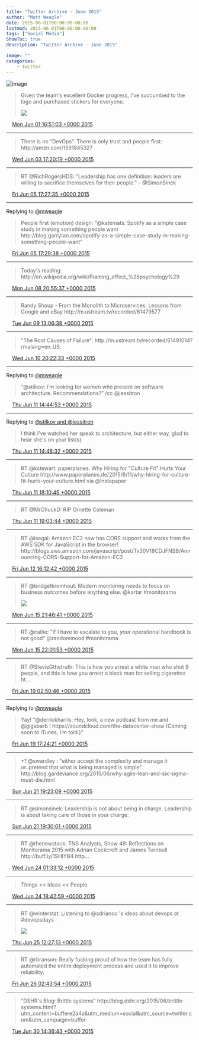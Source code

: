 ```yaml
---
title: "Twitter Archive - June 2015"
author: "Matt Weagle"
date: 2015-06-01T00:00:00-08:00
lastmod: 2015-06-01T00:00:00-08:00
tags: ["Social Media"]
ShowToc: true
description: "Twitter Archive - June 2015"

image: ""
categories: 
    - Twitter
---
```

![image](/sadtwitterbird3.jpg)

> Given the team's excellent Docker progress, I've succumbed to the logo and purchased stickers for everyone\.
>
> ![](/twitter/archive/media/605416280045187072-CGbe5gHUkAA224q.jpg)

<img src="./media/tweet.ico" width="12" /> [Mon Jun 01 16:51:03 +0000 2015](https://twitter.com/mweagle/status/605416280045187072)

----

> There is no "DevOps"\. There is only trust and people first: http://amzn\.com/1591845327

<img src="./media/tweet.ico" width="12" /> [Wed Jun 03 17:20:19 +0000 2015](https://twitter.com/mweagle/status/606148419539714049)

----

> RT @RichRogersHDS: "Leadership has one definition: leaders are willing to sacrifice themselves for their people\." \- @SimonSinek

<img src="./media/tweet.ico" width="12" /> [Fri Jun 05 17:27:35 +0000 2015](https://twitter.com/mweagle/status/606875023375106048)

----

Replying to [@mweagle](https://twitter.com/katemats/status/606870793222557696)

> People first \(emotion\) design: “@katemats: Spotify as a simple case study in making something people want http://blog\.garrytan\.com/spotify\-as\-a\-simple\-case\-study\-in\-making\-something\-people\-want”

<img src="./media/tweet.ico" width="12" /> [Fri Jun 05 17:29:38 +0000 2015](https://twitter.com/mweagle/status/606875539710746624)

----

> Today's reading: http://en\.wikipedia\.org/wiki/Framing\_effect\_%28psychology%29

<img src="./media/tweet.ico" width="12" /> [Mon Jun 08 20:55:37 +0000 2015](https://twitter.com/mweagle/status/608014541423669248)

----

> Randy Shoup \- From the Monolith to Microservices: Lessons from Google and eBay http://m\.ustream\.tv/recorded/61479577

<img src="./media/tweet.ico" width="12" /> [Tue Jun 09 13:06:38 +0000 2015](https://twitter.com/mweagle/status/608258903818670080)

----

> "The Root Causes of Failure": http://m\.ustream\.tv/recorded/61491014?rmalang\=en\_US\.

<img src="./media/tweet.ico" width="12" /> [Wed Jun 10 20:22:33 +0000 2015](https://twitter.com/mweagle/status/608730993197867008)

----

Replying to [@mweagle](https://twitter.com/stilkov/status/609002374179483648)

> “@stilkov: I’m looking for women who present on software architecture\. Recommendations?” /cc @jessitron

<img src="./media/tweet.ico" width="12" /> [Thu Jun 11 14:44:53 +0000 2015](https://twitter.com/mweagle/status/609008405634666496)

----

Replying to [@stilkov and @jessitron](https://twitter.com/stilkov/status/609008656852635648)

> I think I've watched her speak to architecture, but either way, glad to hear she's on your list\(s\)\.

<img src="./media/tweet.ico" width="12" /> [Thu Jun 11 14:48:32 +0000 2015](https://twitter.com/mweagle/status/609009325386780672)

----

> RT @kstewart: paperplanes\. Why Hiring for "Culture Fit" Hurts Your Culture http://www\.paperplanes\.de/2015/6/11/why\-hiring\-for\-culture\-fit\-hurts\-your\-culture\.html via @instapaper

<img src="./media/tweet.ico" width="12" /> [Thu Jun 11 18:10:45 +0000 2015](https://twitter.com/mweagle/status/609060213597962240)

----

> RT @MrChuckD: RIP Ornette Coleman

<img src="./media/tweet.ico" width="12" /> [Thu Jun 11 19:03:44 +0000 2015](https://twitter.com/mweagle/status/609073546225012736)

----

> RT @lsegal: Amazon EC2 now has CORS support and works from the AWS SDK for JavaScript in the browser\! http://blogs\.aws\.amazon\.com/javascript/post/Tx30V18CDJFNSB/Announcing\-CORS\-Support\-for\-Amazon\-EC2

<img src="./media/tweet.ico" width="12" /> [Fri Jun 12 16:12:42 +0000 2015](https://twitter.com/mweagle/status/609392892977614849)

----

> RT @bridgetkromhout: Modern monitoring needs to focus on business outcomes before anything else\.  @kartar \#monitorama
>
> ![](/twitter/archive/media/610564105305374720-CHknfppUEAABqWl.jpg)

<img src="./media/tweet.ico" width="12" /> [Mon Jun 15 21:46:41 +0000 2015](https://twitter.com/mweagle/status/610564105305374720)

----

> RT @caitie: "If I have to escalate to you, your operational handbook is not good" @randommood \#monitorama

<img src="./media/tweet.ico" width="12" /> [Mon Jun 15 22:01:53 +0000 2015](https://twitter.com/mweagle/status/610567932020592640)

----

> RT @StevieGthetruth: This is how you arrest a white man who shot 9 people, and this is how you arrest a black man for selling cigarettes ht…

<img src="./media/tweet.ico" width="12" /> [Fri Jun 19 02:50:46 +0000 2015](https://twitter.com/mweagle/status/611727795052359680)

----

Replying to [@mweagle](https://twitter.com/derrickharris/status/611946900120403968)

> Yay\! “@derrickharris: Hey, look, a new podcast from me and @gigabarb \! https://soundcloud\.com/the\-datacenter\-show \(Coming soon to iTunes, I’m told\.\)"

<img src="./media/tweet.ico" width="12" /> [Fri Jun 19 17:24:21 +0000 2015](https://twitter.com/mweagle/status/611947640129896448)

----

> \+1 @swardley : "either accept the complexity and manage it or\.\.pretend that what is being managed is simple" http://blog\.gardeviance\.org/2015/06/why\-agile\-lean\-and\-six\-sigma\-must\-die\.html

<img src="./media/tweet.ico" width="12" /> [Sun Jun 21 19:23:09 +0000 2015](https://twitter.com/mweagle/status/612702314130833408)

----

> RT @simonsinek: Leadership is not about being in charge\. Leadership is about taking care of those in your charge\.

<img src="./media/tweet.ico" width="12" /> [Sun Jun 21 19:30:01 +0000 2015](https://twitter.com/mweagle/status/612704042108649472)

----

> RT @thenewstack: TNS Analysts, Show 49: Reflections on Monitorama 2015 with Adrian Cockcroft and James Turnbull http://buff\.ly/1SHIYB4 http…

<img src="./media/tweet.ico" width="12" /> [Wed Jun 24 01:33:12 +0000 2015](https://twitter.com/mweagle/status/613520215393964033)

----

> Things &lt;&lt; Ideas &lt;&lt; People

<img src="./media/tweet.ico" width="12" /> [Wed Jun 24 18:42:59 +0000 2015](https://twitter.com/mweagle/status/613779368599404544)

----

> RT @winterstat: Listening to @adrianco 's ideas about devops at \#devopsdays \.
>
> ![](/twitter/archive/media/614047189728280577-CIVHGFoXAAAAmqS.jpg)

<img src="./media/tweet.ico" width="12" /> [Thu Jun 25 12:27:13 +0000 2015](https://twitter.com/mweagle/status/614047189728280577)

----

> RT @rbranson: Really fucking proud of how the team has fully automated the entire deployment process and used it to improve reliability\.

<img src="./media/tweet.ico" width="12" /> [Fri Jun 26 02:43:54 +0000 2015](https://twitter.com/mweagle/status/614262783186571264)

----

> "DSHR's Blog: Brittle systems"  http://blog\.dshr\.org/2015/06/brittle\-systems\.html?utm\_content\=buffere2a4a&utm\_medium\=social&utm\_source\=twitter\.com&utm\_campaign\=buffer

<img src="./media/tweet.ico" width="12" /> [Tue Jun 30 14:36:43 +0000 2015](https://twitter.com/mweagle/status/615891720266346497)